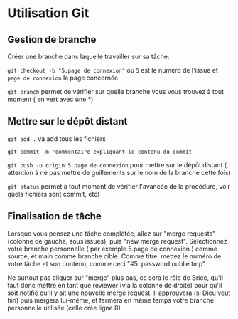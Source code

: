 # Utilisation Git


## Gestion de branche

Créer une branche dans laquelle travailler sur sa tâche:

`git checkout -b "5.page de connexion"` où `5` est le numéro de l'issue et `page de connexion` la page concernée

`git branch` permet de vérifier sur quelle branche vous vous trouvez à tout moment ( en vert avec une *)


## Mettre sur le dépôt distant

`git add .` va add tous les fichiers

`git commit -m "commentaire expliquant le contenu du commit`

`git push -u origin 5.page de connexion` pour mettre sur le dépôt distant 
( attention à ne pas mettre de guillements sur le nom de la branche cette fois)

`git status` permet à tout moment de vérifier l'avancée de la procédure, voir quels fichiers sont commit, etc)


## Finalisation de tâche

Lorsque vous pensez une tâche complétée, allez sur "merge requests" (colonne de gauche, sous issues),
puis "new merge request". Sélectionnez votre branche personnelle ( par exemple 5.page de connexion ) comme source,
et main comme branche cible.
Comme titre, mettez le numéro de votre tâche et son contenu, comme ceci "#5: password oublié tmp" 

Ne surtout pas cliquer sur "merge" plus bas, ce sera le rôle de Brice, 
qu'il faut donc mettre en tant que reviewer (via la colonne de droite) pour qu'il soit notifié
qu'il y ait une nouvelle merge request. Il approuvera (si Dieu veut hin) puis mergera lui-même,
et fermera en même temps votre branche personnelle utilisée (celle crée ligne 8)


